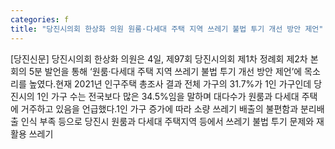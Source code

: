```yaml
---
categories: f
title: "당진시의회 한상화 의원 원룸·다세대 주택 지역 쓰레기 불법 투기 개선 방안 제언"
---
```

[당진신문] 당진시의회 한상화 의원은 4일, 제97회 당진시의회 제1차 정례회 제2차 본회의 5분 발언을 통해 ‘원룸·다세대 주택 지역 쓰레기 불법 투기 개선 방안 제언’에 목소리를 높였다.현재 2021년 인구주택 총조사 결과 전체 가구의 31.7%가 1인 가구인데 당진시의 1인 가구 수는 전국보다 많은 34.5%임을 말하며 대다수가 원룸과 다세대 주택에 거주하고 있음을 언급했다.1인 가구 증가에 따라 소량 쓰레기 배출의 불편함과 분리배출 인식 부족 등으로 당진시 원룸과 다세대 주택지역 등에서 쓰레기 불법 투기 문제와 재활용 쓰레기